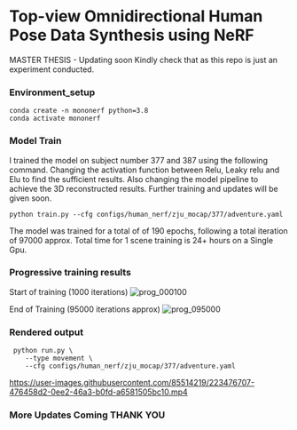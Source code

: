 # Top-view Omnidirectional Human Pose Data Synthesis using NeRF

MASTER THESIS - Updating soon
Kindly check that as this repo is just an experiment conducted. 

### Environment_setup
    conda create -n mononerf python=3.8
    conda activate mononerf
### Model Train

I trained the model on subject number 377 and 387 using the following command. Changing the activation function between Relu, Leaky relu and Elu to find the sufficient results. Also changing the model pipeline to achieve the 3D reconstructed results. Further training and updates will be given soon.
    
    python train.py --cfg configs/human_nerf/zju_mocap/377/adventure.yaml
    
The model was trained for a total of of 190 epochs, following a total iteration of 97000 approx. Total time for 1 scene training is 24+ hours on a Single Gpu.

### Progressive training results
Start of training (1000 iterations)
![prog_000100](https://user-images.githubusercontent.com/85514219/223475467-e2d5ec53-a801-4aed-8406-b29cfd9cbe92.jpg)

End of Training (95000 iterations approx)
![prog_095000](https://user-images.githubusercontent.com/85514219/223475475-ac22e403-9fd3-4362-b281-6bb4db7dee52.jpg)

### Rendered output
     python run.py \
        --type movement \
        --cfg configs/human_nerf/zju_mocap/377/adventure.yaml 
https://user-images.githubusercontent.com/85514219/223476707-476458d2-0ee2-46a3-b0fd-a6581505bc10.mp4

### More Updates Coming THANK YOU
